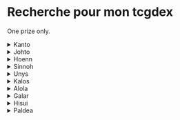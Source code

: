 # Recherche pour mon tcgdex

One prize only.

<details>
  <summary>Kanto</summary>

  * Dracaufeu
  * Mewtwo armure
  * Mew antique
</details>

<details>
  <summary>Johto</summary>

  * Meganium 
  * Toudoudou  
  * Joligleur    
  * Axoloto 
  * Zarbi (sauf w)
  * Corayon     
  * Debugan    
  * Raikou  
  * Lugia
</details>

<details>
  <summary>Hoenn</summary>

  * Jungko
  * Charmillon
  * Blindalisse
  * Ninjask
  * Azurill
  * Armaldo
  * Okéoké
  * Dratak
  * Rayquaza
  * Deoxis (formes Attaque, defense & vitesse)
  * Morpheo (formes eau, feu)
</details>

<details>
  <summary>Sinnoh</summary>

  * Pingoleon
  * Charkos
  * Dinoclier
  * Bastiodon
  * Cheniselle (rose & jaune)
  * Ceriflor
  * Ptiravi
  * Rapion
  * Drascor
  * Mamochon
  * Galame
  * Crefadet
  * Crefodet
  * Dialgo (forme originelle)
  * Palkia (forme originelle)
  * Giratina (les 2 formes)
  * Arceus
  * Motisma (formes glace)
</details>

<details>
  <summary>Unys</summary>

  * Majaspic
  * Grotichon
  * Roitiflam
  * Miradar
  * Ponchien
  * Mastouffe
  * Nodulithe
  * Geolithe
  * Bargantua (bleu)
  * Darumacho (forme totenmik)
  * Carapagos
  * Lakmecygne
  * Vivaldain (été)
  * Haydaim (hiver & été)
  * Gaulet
  * Viskuse (les 2 formes)
  * Moyade (les 2 formes)
  * Melancolux
  * Limonde
  * Trioxhydre
  * Terrakium
  * Boreas (totemique)
  * Fulguris (totemique)
  * Demeteros (totemique)
  * Kyurem (white & black)
  * Meloetta (les 2 formes)
</details>

<details>
  <summary>Kalos</summary>

  * Boguérisse
  * Blindépique
  * Amphinobi
  * Nemelios (femelle)
  * Kravarech
  * Ptyranidur
  * Rexilius
  * Amagara
  * Dragmara
  * Zygarde (forme 100%)
  * Hoopa (forme petit)
</details>

<details>
  <summary>Alola</summary>

  * Felinferno
  * Otaquin
  * Otarlette
  * Oratoria
  * Picassaut
  * Piclairon
  * Bazoucan
  * Plumeline (bleu)
  * Lougaroc (nuit et crepuscule)
  * Froussardine (forme banc)
  * Predasterie
  * Tarenbulle
  * Guerilande
  * Type:0
  * Silvalié
  * Meteno (toutes les formes sauf le rose)
  * Bebecaille
  * Ekaiser
  * Tokoriko
  * Tokopillon
  * Tokopisco
  * Solgaleo
  * Lunala
  * Zeroid
  * Mouscoto
  * Cancrelove
  * Cablifere
  * Bamboiselle
  * Katagami
  * Angloutiran
  * Necrozma (toutes les formes)
  * Marshado
  * Vemini
  * Mandrillon
  * Ama*ama
  * Pierroteknik
  * Melmetal
  * Raichu
  * Goupix
  * Feunard
  * Miasous
  * Persian
  * Noadkoko
</details>

<details>
  <summary>Galar</summary>

  * Ixon
  * M. Glaquette
  * Tutékri
  * Bekaglacon (forme tete ronde)
  * Galvagon
  * Galvagla
  * Hydragon
  * Hydragla
  * Wushours
  * Shifours (les 2 formes)
  * Regieleki
  * Spectreval
  * Sylveroi (les 3 formes)
  * Smoggogo
  * Galopa
  * Flagadoss
  * Roigada
  * Darumacho (totemique)
  * Tutafeh
</details>

<details>
  <summary>Hisui</summary>

  * Cerbylin
  * Hachecateur
  * Ursaking
  * Paragruel (femelle)
  * Farfurex
  * Amovenus (forme tortue)
  * Typhlosion
  * Clamiral
  * Zoroark
  * Muplodocus
  * Seracrawl
  * Archeduc
</details>

<details>
  <summary>Paldea</summary>

  * Tapatoes (toutes sauf le vert)
  * Terapagos (forme petit)
</details>
